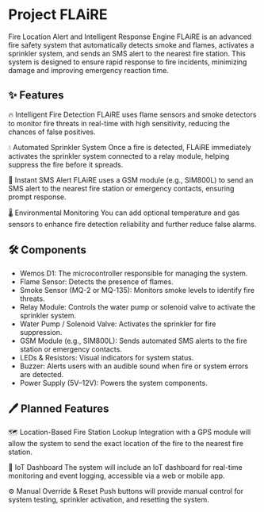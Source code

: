 # Project FLAiRE
Fire Location Alert and Intelligent Response Engine
FLAiRE is an advanced fire safety system that automatically detects smoke and flames, activates a sprinkler system, and sends an SMS alert to the nearest fire station. This system is designed to ensure rapid response to fire incidents, minimizing damage and improving emergency reaction time.

## ✨ Features
🔥 Intelligent Fire Detection
FLAiRE uses flame sensors and smoke detectors to monitor fire threats in real-time with high sensitivity, reducing the chances of false positives.

💧 Automated Sprinkler System
Once a fire is detected, FLAiRE immediately activates the sprinkler system connected to a relay module, helping suppress the fire before it spreads.

📱 Instant SMS Alert
FLAiRE uses a GSM module (e.g., SIM800L) to send an SMS alert to the nearest fire station or emergency contacts, ensuring prompt response.

🌡️ Environmental Monitoring 
You can add optional temperature and gas sensors to enhance fire detection reliability and further reduce false alarms.

## 🛠️ Components
  - Wemos D1: The microcontroller responsible for managing the system.
  - Flame Sensor: Detects the presence of flames.
  - Smoke Sensor (MQ-2 or MQ-135): Monitors smoke levels to identify fire threats.
  - Relay Module: Controls the water pump or solenoid valve to activate the sprinkler system.
  - Water Pump / Solenoid Valve: Activates the sprinkler for fire suppression.
  - GSM Module (e.g., SIM800L): Sends automated SMS alerts to the fire station or emergency contacts.
  - LEDs & Resistors: Visual indicators for system status.
  - Buzzer: Alerts users with an audible sound when fire or system errors are detected.
  - Power Supply (5V–12V): Powers the system components.

## 🖊️ Planned Features
🗺️ Location-Based Fire Station Lookup
Integration with a GPS module will allow the system to send the exact location of the fire to the nearest fire station.

📶 IoT Dashboard
The system will include an IoT dashboard for real-time monitoring and event logging, accessible via a web or mobile app.

⚙️ Manual Override & Reset
Push buttons will provide manual control for system testing, sprinkler activation, and resetting the system.
